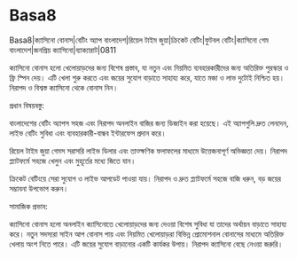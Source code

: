 # Basa8

Basa8|ক্যাসিনো বোনাস|বেটিং অ্যাপ বাংলাদেশ|রিয়েল টাইম জুয়া|ক্রিকেট বেটিং|ফুটবল বেটিং|ক্যাসিনো গেম বাংলাদেশ|জনপ্রিয় ক্যাসিনো|ব্যাক্যারাট|0811

ক্যাসিনো বোনাস হলো খেলোয়াড়দের জন্য বিশেষ প্রস্তাব, যা নতুন এবং নিয়মিত ব্যবহারকারীদের জন্য অতিরিক্ত পুরস্কার ও ফ্রি স্পিন দেয়। এটি খেলা শুরু করতে এবং জয়ের সুযোগ বাড়াতে সাহায্য করে, যাতে মজা ও লাভ দুটোই নিশ্চিত হয়। নিরাপদ ও বিশ্বস্ত ক্যাসিনো থেকে বোনাস নিন।

প্রধান বিষয়বস্তু:

বাংলাদেশের বেটিং অ্যাপস সহজ এবং নিরাপদ অনলাইন বাজির জন্য ডিজাইন করা হয়েছে। এই অ্যাপগুলি দ্রুত লেনদেন, লাইভ বেটিং সুবিধা এবং ব্যবহারকারী-বান্ধব ইন্টারফেস প্রদান করে।

রিয়েল টাইম জুয়া গেমস সরাসরি লাইভ ডিলার এবং তাত্ক্ষণিক ফলাফলের মাধ্যমে উত্তেজনাপূর্ণ অভিজ্ঞতা দেয়। নিরাপদ প্ল্যাটফর্মে সহজে খেলুন এবং মুহূর্তের মধ্যে জিতে যান।

ক্রিকেট বেটিংয়ে সেরা সুযোগ ও লাইভ আপডেট পাওয়া যায়। নিরাপদ ও দ্রুত প্ল্যাটফর্মে সহজে বাজি ধরুন, বড় জয়ের সম্ভাবনা উপভোগ করুন।

সামাজিক প্রভাব:

ক্যাসিনো বোনাস হলো অনলাইন ক্যাসিনোতে খেলোয়াড়দের জন্য দেওয়া বিশেষ সুবিধা যা তাদের অর্থায়ন বাড়াতে সাহায্য করে। নতুন সদস্যরা সাইন আপ বোনাস পায় এবং নিয়মিত খেলোয়াড়রা বিভিন্ন প্রোমোশনাল বোনাসের মাধ্যমে অতিরিক্ত খেলায় অংশ নিতে পারে। এটি জয়ের সুযোগ বাড়ানোর একটি কার্যকর উপায়। নিরাপদ ক্যাসিনো বেছে নেওয়া জরুরি।

